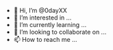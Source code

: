 - 👋 Hi, I’m @0dayXX
- 👀 I’m interested in ...
- 🌱 I’m currently learning ...
- 💞️ I’m looking to collaborate on ...
- 📫 How to reach me ...

<!---
0dayXX/day0XX is a ✨ special ✨ repository because its `README.md` (this file) appears on your GitHub profile.
You can click the Preview link to take a look at your changes.
--->
